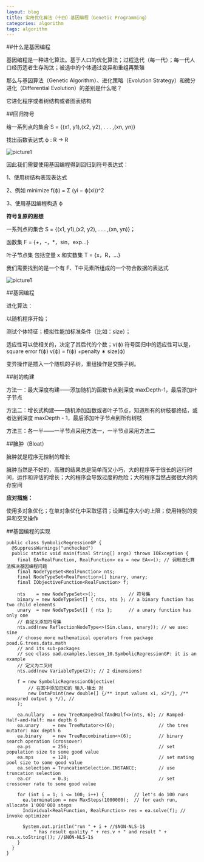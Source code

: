 ```yaml
---
layout: blog
title: 实用优化算法（十四）基因编程（Genetic Programming）
categories: algorithm
tags: algorithm
---
```

##什么是基因编程

基因编程是一种进化算法。基于人口的优化算法；过程迭代（每一代）；每一代人口经历适者生存淘汰；被选中的个体通过变异和重组再繁殖

那么与基因算法（Genetic Algorithm）、进化策略（Evolution Strategy）和微分进化（Differential Evolution）的差别是什么呢？

它进化程序或者树结构或者图表结构

##回归符号

给一系列点的集合 S = {(x1, y1),(x2, y2), . . . ,(xn, yn)}

找出函数表达式 ϕ : R → R

![picture1](http://localhost:3000/blog_img/2014-12-24-01.png "function")

因此我们需要使用基因编程得到回归到符号表达式：

1、使用树结构表现表达式

2、例如 minimize f(ϕ) = Σ (yi − ϕ(xi))^2

3、使用基因编程构造 ϕ

**符号复原的思想**

一系列点的集合 S = {(x1, y1),(x2, y2), . . . ,(xn, yn)}；

函数集 F = {+，-，*，sin，exp...}

叶子节点集 包括变量 x 和实数集 T = {x，R，...}

我们需要找到的是一个有 F、T中元素所组成的一个符合数据的表达式

![picture1](http://localhost:3000/blog_img/2014-12-24-02.png "funcTree")

##基因编程

进化算法：

以随机程序开始；

测试个体特征；模拟性能加标准条件（比如：size）；

适应性可以使相关的，决定了其后代的个数；v(ϕ) 符号回归中的适应性可以是，square error f(ϕ)
v(ϕ) = f(ϕ) +penalty ∗ size(ϕ)

变异操作是插入一个随机的子树，重组操作是交换子树。

##树的构建

方法一：最大深度构建——添加随机的函数节点到深度 maxDepth-1，最后添加叶子节点

方法二：增长式构建——随机添加函数或者叶子节点，知道所有的树枝都终结，或者达到深度 maxDepth - 1，最后添加叶子节点到所有树枝

方法三：各一半——一半节点采用方法一，一半节点采用方法二

##臃肿（Bloat）

臃肿就是程序无控制的增长

臃肿当然是不好的，高雅的结果总是简单而又小巧，大的程序等于很长的运行时间，运作和评估的增长；大的程序会导致过度的危险；大的程序当然占据很大的内存空间

**应对措施：**

使用多对象优化；在单对象优化中采取惩罚；设置程序大小的上限；使用特别的变异和交叉操作

##基因编程的实现

	public class SymbolicRegressionGP {
	  @SuppressWarnings("unchecked")
	  public static void main(final String[] args) throws IOException {
	    final EA<RealFunction, RealFunction> ea = new EA<>(); // 调用进化算法解决基因编程问题
	    final NodeTypeSet<RealFunction> nts;
	    final NodeTypeSet<RealFunction>[] binary, unary;
	    final IObjectiveFunction<RealFunction> f;

	    nts    = new NodeTypeSet<>();			 // 符号集
	    binary = new NodeTypeSet[] { nts, nts }; // a binary function has two child elements
	    unary  = new NodeTypeSet[] { nts }; 	 // a unary function has only one
	    // 自定义添加符号集
	    nts.add(new ReflectionNodeType<>(Sin.class, unary)); // we use: sine
	    // choose more mathematical operators from package poad.G.trees.data.math
	    // and its sub-packages
	    // see class oad.examples.lesson_10.SymbolicRegressionGP: it is an example
	    // 定义为二叉树
	    nts.add(new VariableType(2)); // 2 dimensions!

	    f = new SymbolicRegressionObjective(
	    	// 在其中添加已知的 输入-输出 对
	        new DataPoint(new double[] {/** input values x1, x2*/}, /** measured output y */), //
	    );    

	    ea.nullary   = new TreeRampedHalfAndHalf<>(nts, 6); // Ramped-Half-and-Half: max depth 6
	    ea.unary     = new TreeMutator<>(6);                // the tree mutator: max depth 6
	    ea.binary    = new TreeRecombination<>(6);          // binary search operation (crossover)
	    ea.ps        = 256;                                 // set population size to some good value
	    ea.mps       = 128;                                 // set mating pool size to some good value
	    ea.selection = TruncationSelection.INSTANCE;        // use truncation selection
	    ea.cr        = 0.3;                                 // set crossover rate to some good value

	    for (int i = 1; i <= 100; i++) {           // let's do 100 runs
	      ea.termination = new MaxSteps(1000000);  // for each run, allocate 1'000'000 steps
	      Individual<RealFunction, RealFunction> res = ea.solve(f); // invoke optimizer

	      System.out.println("run " + i + //$NON-NLS-1$
	          " has result quality " + res.v + " and result " + res.x.toString()); //$NON-NLS-1$
	    }
	  }
	}
